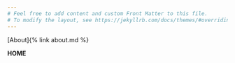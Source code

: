 ```yaml
---
# Feel free to add content and custom Front Matter to this file.
# To modify the layout, see https://jekyllrb.com/docs/themes/#overriding-theme-defaults
---
```


[About]{% link about.md %}


**HOME**
